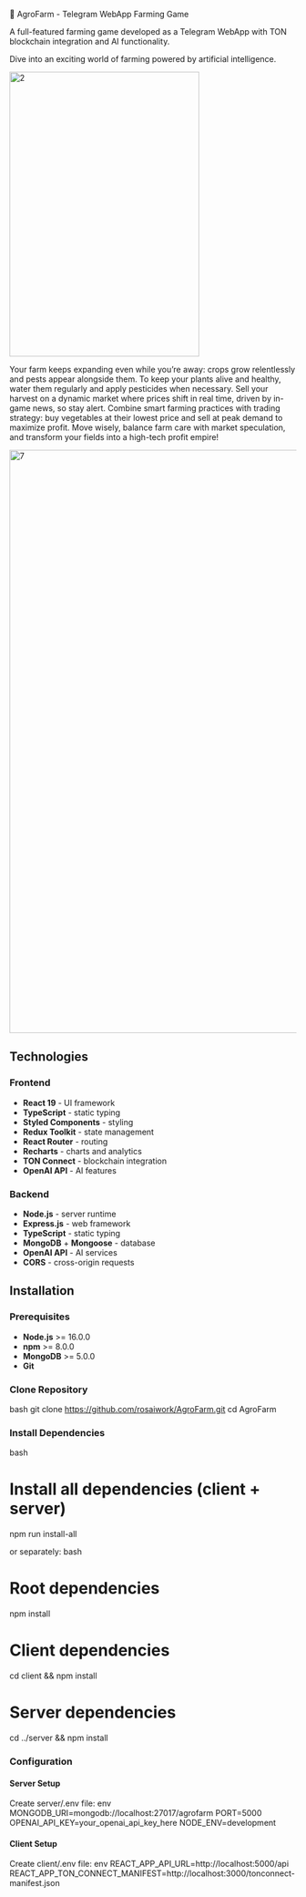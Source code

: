   🌱 AgroFarm - Telegram WebApp Farming Game

A full-featured farming game developed as a Telegram WebApp with TON blockchain integration and AI functionality.

Dive into an exciting world of farming powered by artificial intelligence.

<img width="333" height="500" alt="2" src="https://github.com/user-attachments/assets/7d00a193-502a-4476-99a6-da4dcc372636" />

Your farm keeps expanding even while you’re away: crops grow relentlessly and pests appear alongside them. To keep your plants alive and healthy, water them regularly and apply pesticides when necessary.
Sell your harvest on a dynamic market where prices shift in real time, driven by in-game news, so stay alert. 
Combine smart farming practices with trading strategy: buy vegetables at their lowest price and sell at peak demand to maximize profit.
Move wisely, balance farm care with market speculation, and transform your fields into a high-tech profit empire!

<img width="1536" height="1024" alt="7" src="https://github.com/user-attachments/assets/c02d52bb-f91a-4058-86f2-79cf47bfce07" />

## Technologies

### Frontend
- **React 19** - UI framework
- **TypeScript** - static typing
- **Styled Components** - styling
- **Redux Toolkit** - state management
- **React Router** - routing
- **Recharts** - charts and analytics
- **TON Connect** - blockchain integration
- **OpenAI API** - AI features

### Backend
- **Node.js** - server runtime
- **Express.js** - web framework
- **TypeScript** - static typing
- **MongoDB** + **Mongoose** - database
- **OpenAI API** - AI services
- **CORS** - cross-origin requests

## Installation

### Prerequisites
- **Node.js** >= 16.0.0
- **npm** >= 8.0.0
- **MongoDB** >= 5.0.0
- **Git**

### Clone Repository
bash
git clone https://github.com/rosaiwork/AgroFarm.git
cd AgroFarm

### Install Dependencies
bash
# Install all dependencies (client + server)
npm run install-all

or separately:
bash
# Root dependencies
npm install

# Client dependencies
cd client && npm install

# Server dependencies
cd ../server && npm install

### Configuration

#### Server Setup
Create server/.env file:
env
MONGODB_URI=mongodb://localhost:27017/agrofarm
PORT=5000
OPENAI_API_KEY=your_openai_api_key_here
NODE_ENV=development

#### Client Setup
Create client/.env file:
env
REACT_APP_API_URL=http://localhost:5000/api
REACT_APP_TON_CONNECT_MANIFEST=http://localhost:3000/tonconnect-manifest.json
